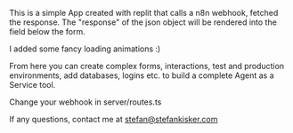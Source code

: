 This is a simple App created with replit that calls a n8n webhook, fetched the response. The "response" of the json object will be rendered into the field below the form.

I added some fancy loading animations :)

From here you can create complex forms, interactions, test and production environments, add databases, logins etc. to build a complete Agent as a Service tool. 

Change your webhook in server/routes.ts

If any questions, contact me at stefan@stefankisker.com
